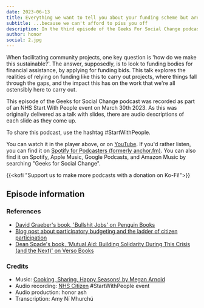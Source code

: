 ```yaml
---
date: 2023-06-13
title: Everything we want to tell you about your funding scheme but are afraid to tell you...
subtitle: ...because we can't afford to piss you off
description: In the third episode of the Geeks For Social Change podcast, Dr Kim Foale and Rachele Evaroa deliver a talk as part of an NHS Start With People event in March 2023. 
author: honor
social: 2.jpg
---
```


When facilitating community projects, one key question is 'how do we make this sustainable?'. The answer, supposedly, is to look to funding bodies for financial assistance, by applying for funding bids. This talk explores the realities of relying on funding like this to carry out projects, where things fall through the gaps, and the impact this has on the work that we're all ostensibly here to carry out. 

This episode of the Geeks for Social Change podcast was recorded as part of an NHS Start With People event on March 30th 2023. As this was originally delivered as a talk with slides, there are audio descriptions of each slide as they come up. 

To share this podcast, use the hashtag #StartWithPeople.

You can watch it in the player above, or on [YouTube](https://youtu.be/nqBhg3265gA). If you'd rather listen, you can find it on [Spotify for Podcasters (formerly anchor.fm)](https://anchor.fm/gfscstudio). You can also find it on Spotify, Apple Music, Google Podcasts, and Amazon Music by searching "Geeks for Social Change".

{{<kofi "Support us to make more podcasts with a donation on Ko-Fi!">}}

## Episode information

### References
- [David Graeber's book, 'Bullshit Jobs' on Penguin Books](https://www.penguin.co.uk/books/295446/bullshit-jobs-by-graeber-david/9780141983479)
- [Blog post about participatory budgeting and the ladder of citizen participation](https://gfsc.studio/blog/2019/ladder-citizen-participation/)
- [Dean Spade's book, 'Mutual Aid: Building Solidarity During This Crisis (and the Next)' on Verso Books](https://www.versobooks.com/en-gb/products/2722-mutual-aid)

### Credits
- Music: [Cooking, Sharing, Happy Seasons! by Megan Arnold](https://shhhmusic.bandcamp.com/)
- Audio recording: [NHS Citizen](https://www.england.nhs.uk/get-involved/get-involved/how/nhs-citizen/) #StartWithPeople event
- Audio production: honor ash
- Transcription: Amy Ní Mhurchú